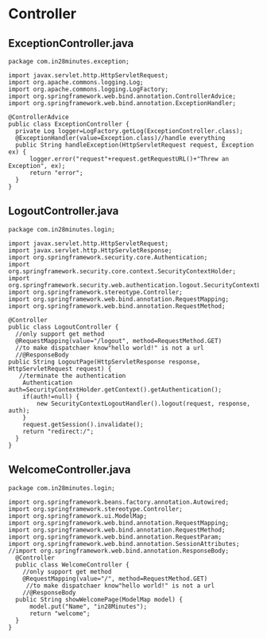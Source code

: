 Controller
===
ExceptionController.java
---
    package com.in28minutes.exception;

    import javax.servlet.http.HttpServletRequest;
    import org.apache.commons.logging.Log;
    import org.apache.commons.logging.LogFactory;
    import org.springframework.web.bind.annotation.ControllerAdvice;
    import org.springframework.web.bind.annotation.ExceptionHandler;

    @ControllerAdvice
    public class ExceptionController {
      private Log logger=LogFactory.getLog(ExceptionController.class);
      @ExceptionHandler(value=Exception.class)//handle everything
      public String handleException(HttpServletRequest request, Exception ex) {
	      logger.error("request"+request.getRequestURL()+"Threw an Exception", ex);
	      return "error";
      }
    }
LogoutController.java
---
    package com.in28minutes.login;

    import javax.servlet.http.HttpServletRequest;
    import javax.servlet.http.HttpServletResponse;
    import org.springframework.security.core.Authentication;
    import org.springframework.security.core.context.SecurityContextHolder;
    import org.springframework.security.web.authentication.logout.SecurityContextLogoutHandler;
    import org.springframework.stereotype.Controller;
    import org.springframework.web.bind.annotation.RequestMapping;
    import org.springframework.web.bind.annotation.RequestMethod;

    @Controller
    public class LogoutController {
	  //only support get method
	  @RequestMapping(value="/logout", method=RequestMethod.GET)
	  //to make dispatchaer know"hello world!" is not a url
	  //@ResponseBody
    public String LogoutPage(HttpServletResponse response, HttpServletRequest request) {
	   //terminate the authentication
		Authentication auth=SecurityContextHolder.getContext().getAuthentication();
		if(auth!=null) {
			new SecurityContextLogoutHandler().logout(request, response, auth);
		}
		request.getSession().invalidate();
	    return "redirect:/";
      }  
    }
    
WelcomeController.java
---
    package com.in28minutes.login;

    import org.springframework.beans.factory.annotation.Autowired;
    import org.springframework.stereotype.Controller;
    import org.springframework.ui.ModelMap;
    import org.springframework.web.bind.annotation.RequestMapping;
    import org.springframework.web.bind.annotation.RequestMethod;
    import org.springframework.web.bind.annotation.RequestParam;
    import org.springframework.web.bind.annotation.SessionAttributes;
    //import org.springframework.web.bind.annotation.ResponseBody;
      @Controller
      public class WelcomeController {
	    //only support get method
	    @RequestMapping(value="/", method=RequestMethod.GET)
	     //to make dispatchaer know"hello world!" is not a url
	    //@ResponseBody
      public String showWelcomePage(ModelMap model) {
	      model.put("Name", "in28Minutes");
	      return "welcome";
      }
    }

